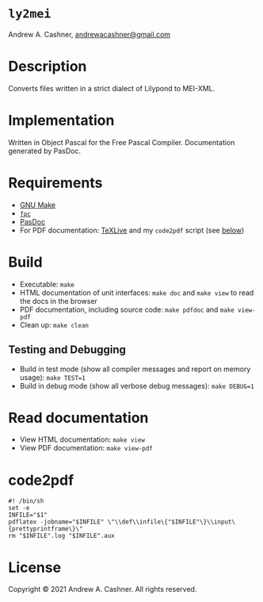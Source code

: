 # `ly2mei`

Andrew A. Cashner, <andrewacashner@gmail.com>

# Description

Converts files written in a strict dialect of Lilypond to MEI-XML.

# Implementation

Written in Object Pascal for the Free Pascal Compiler. Documentation generated
by PasDoc. 

# Requirements

- [GNU Make](https://www.gnu.org/software/make/)
- [`fpc`](https://www.freepascal.org/)
- [PasDoc](https://pasdoc.github.io/index)
- For PDF documentation: [TeXLive](https://tug.org/texlive/) and my `code2pdf`
  script (see [below](#code2pdf))

# Build 

- Executable: `make`
- HTML documentation of unit interfaces: `make doc` and `make view` to read the docs in the
  browser
- PDF documentation, including source code: `make pdfdoc` and `make view-pdf`
- Clean up: `make clean`

## Testing and Debugging

- Build in test mode (show all compiler messages and report on memory usage):
  `make TEST=1`
- Build in debug mode (show all verbose debug messages): `make DEBUG=1`

# Read documentation

- View HTML documentation: `make view`
- View PDF documentation: `make view-pdf`

# code2pdf

````
#! /bin/sh
set -e
INFILE="$1"
pdflatex -jobname="$INFILE" \"\\def\\infile\{"$INFILE"\}\\input\{prettyprintframe\}\"
rm "$INFILE".log "$INFILE".aux
````

# License

Copyright © 2021 Andrew A. Cashner. All rights reserved.


